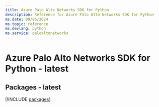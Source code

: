```yaml
---
title: Azure Palo Alto Networks SDK for Python
description: Reference for Azure Palo Alto Networks SDK for Python
ms.date: 09/06/2024
ms.topic: reference
ms.devlang: python
ms.service: paloaltonetworks
---
```

# Azure Palo Alto Networks SDK for Python - latest
## Packages - latest
[!INCLUDE [packages](palo-alto-networks-index.md)]